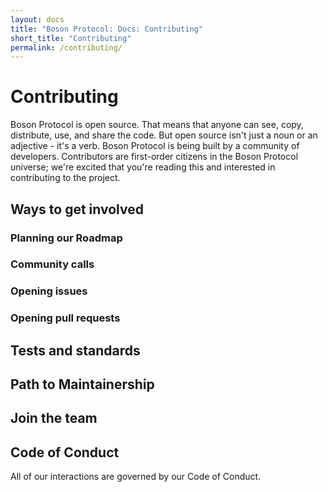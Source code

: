 ```yaml
---
layout: docs
title: "Boson Protocol: Docs: Contributing"
short_title: "Contributing"
permalink: /contributing/
---
```

# Contributing

Boson Protocol is open source. That means that anyone can see, copy, distribute, 
use, and share the code. But open source isn't just a noun or an adjective - it's a verb. Boson 
Protocol is being built by a community of developers. Contributors are  first-order citizens in the Boson Protocol universe; we're excited that you're reading this and interested in contributing to the project.

## Ways to get involved

### Planning our Roadmap

### Community calls

### Opening issues

### Opening pull requests

## Tests and standards

## Path to Maintainership

## Join the team

## Code of Conduct

All of our interactions are governed by our Code of Conduct.
